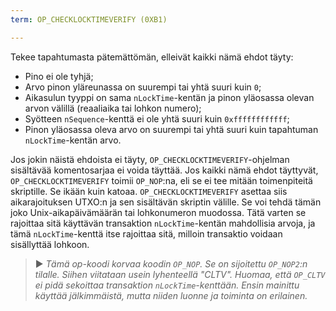 ```yaml
---
term: OP_CHECKLOCKTIMEVERIFY (0XB1)

---
```

Tekee tapahtumasta pätemättömän, elleivät kaikki nämä ehdot täyty:


- Pino ei ole tyhjä;
- Arvo pinon yläreunassa on suurempi tai yhtä suuri kuin `0`;
- Aikasulun tyyppi on sama `nLockTime`-kentän ja pinon yläosassa olevan arvon välillä (reaaliaika tai lohkon numero);
- Syötteen `nSequence`-kenttä ei ole yhtä suuri kuin `0xffffffffffff`;
- Pinon yläosassa oleva arvo on suurempi tai yhtä suuri kuin tapahtuman `nLockTime`-kentän arvo.

Jos jokin näistä ehdoista ei täyty, `OP_CHECKLOCKTIMEVERIFY`-ohjelman sisältävää komentosarjaa ei voida täyttää. Jos kaikki nämä ehdot täyttyvät, `OP_CHECKLOCKTIMEVERIFY` toimii `OP_NOP`:na, eli se ei tee mitään toimenpiteitä skriptille. Se ikään kuin katoaa. `OP_CHECKLOCKTIMEVERIFY` asettaa siis aikarajoituksen UTXO:n ja sen sisältävän skriptin välille. Se voi tehdä tämän joko Unix-aikapäivämäärän tai lohkonumeron muodossa. Tätä varten se rajoittaa sitä käyttävän transaktion `nLockTime`-kentän mahdollisia arvoja, ja tämä `nLockTime`-kenttä itse rajoittaa sitä, milloin transaktio voidaan sisällyttää lohkoon.

> ► *Tämä op-koodi korvaa koodin `OP_NOP`. Se on sijoitettu `OP_NOP2`:n tilalle. Siihen viitataan usein lyhenteellä "CLTV". Huomaa, että `OP_CLTV` ei pidä sekoittaa transaktion `nLockTime`-kenttään. Ensin mainittu käyttää jälkimmäistä, mutta niiden luonne ja toiminta on erilainen.*